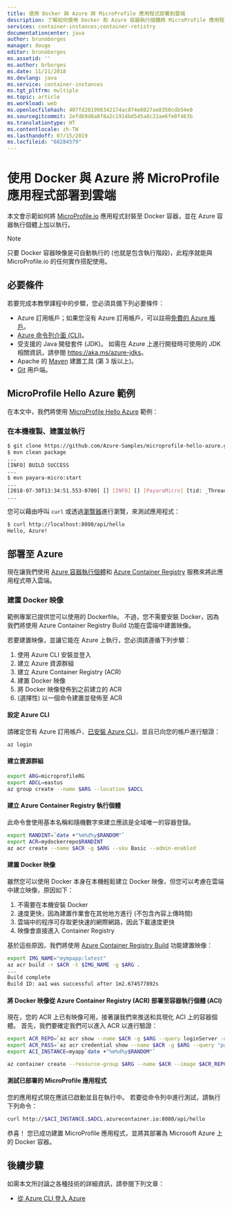 ```yaml
---
title: 使用 Docker 與 Azure 將 MicroProfile 應用程式部署到雲端
description: 了解如何使用 Docker 和 Azure 容器執行個體將 MicroProfile 應用程式部署至雲端。
services: container-instances;container-retistry
documentationcenter: java
author: brunoborges
manager: douge
editor: brunoborges
ms.assetid: ''
ms.author: brborges
ms.date: 11/21/2018
ms.devlang: java
ms.service: container-instances
ms.tgt_pltfrm: multiple
ms.topic: article
ms.workload: web
ms.openlocfilehash: 407fd201998342174ac874e8027ae8350cdb54e0
ms.sourcegitcommit: 2efdb9d8a8f8a2c1914bd545a8c22ae6fe0f463b
ms.translationtype: HT
ms.contentlocale: zh-TW
ms.lasthandoff: 07/15/2019
ms.locfileid: "68284579"
---
```

# <a name="deploy-a-microprofile-application-to-the-cloud-with-docker-and-azure"></a>使用 Docker 與 Azure 將 MicroProfile 應用程式部署到雲端

本文會示範如何將 [MicroProfile.io] 應用程式封裝至 Docker 容器，並在 Azure 容器執行個體上加以執行。

> [!NOTE]
>
> 只要 Docker 容器映像是可自動執行的 (也就是包含執行階段)，此程序就能與 MicroProfile.io 的任何實作搭配使用。

## <a name="prerequisites"></a>必要條件

若要完成本教學課程中的步驟，您必須具備下列必要條件：

* Azure 訂用帳戶；如果您沒有 Azure 訂用帳戶，可以註冊[免費的 Azure 帳戶]。
* [Azure 命令列介面 (CLI)]。
* 受支援的 Java 開發套件 (JDK)。 如需在 Azure 上進行開發時可使用的 JDK 相關資訊，請參閱 <https://aka.ms/azure-jdks>。
* Apache 的 [Maven] 建置工具 (第 3 版以上)。
* [Git] 用戶端。

## <a name="microprofile-hello-azure-sample"></a>MicroProfile Hello Azure 範例

在本文中，我們將使用 [MicroProfile Hello Azure](https://github.com/azure-samples/microprofile-hello-azure) 範例：

### <a name="clone-build-and-run-locally"></a>在本機複製、建置並執行

```bash
$ git clone https://github.com/Azure-Samples/microprofile-hello-azure.git
$ mvn clean package
...
[INFO] BUILD SUCCESS
...
$ mvn payara-micro:start
...
[2018-07-30T13:34:51.553-0700] [] [INFO] [] [PayaraMicro] [tid: _ThreadID=1 _ThreadName=main] [timeMillis: 1532982891553] [levelValue: 800] Payara Micro  5.182 #badassmicrofish (build 303) ready in 10,304 (ms)
...
```

您可以藉由呼叫 `curl` 或透過[瀏覽器](http://localhost:8080/api/hello)進行瀏覽，來測試應用程式：

```bash
$ curl http://localhost:8080/api/hello
Hello, Azure!
```

## <a name="deploy-to-azure"></a>部署至 Azure

現在讓我們使用 [Azure 容器執行個體]和 [Azure Container Registry] 服務來將此應用程式帶入雲端。

### <a name="build-a-docker-image"></a>建置 Docker 映像

範例專案已提供您可以使用的 Dockerfile。 不過，您不需要安裝 Docker，因為我們將使用 Azure Container Registry Build 功能在雲端中建置映像。

若要建置映像，並讓它能在 Azure 上執行，您必須請遵循下列步驟：

1. 使用 Azure CLI 安裝並登入
1. 建立 Azure 資源群組
1. 建立 Azure Container Registry (ACR)
1. 建置 Docker 映像
1. 將 Docker 映像發佈到之前建立的 ACR
1. (選擇性) 以一個命令建置並發佈至 ACR


#### <a name="set-up-azure-cli"></a>設定 Azure CLI

請確定您有 Azure 訂用帳戶、[已安裝 Azure CLI](https://docs.microsoft.com/cli/azure/install-azure-cli?view=azure-cli-latest)，並且已向您的帳戶進行驗證：

```bash
az login
```

#### <a name="create-a-resource-group"></a>建立資源群組

```bash
export ARG=microprofileRG
export ADCL=eastus
az group create --name $ARG --location $ADCL
```

#### <a name="create-an-azure-container-registry-instance"></a>建立 Azure Container Registry 執行個體

此命令會使用基本名稱和隨機數字來建立應該是全域唯一的容器登錄。

```bash
export RANDINT=`date +"%m%d%y$RANDOM"`
export ACR=mydockerrepo$RANDINT
az acr create --name $ACR -g $ARG --sku Basic --admin-enabled
```

#### <a name="build-the-docker-image"></a>建置 Docker 映像

雖然您可以使用 Docker 本身在本機輕鬆建立 Docker 映像，但您可以考慮在雲端中建立映像，原因如下：

1. 不需要在本機安裝 Docker
1. 速度更快，因為建置作業會在其他地方進行 (不包含內容上傳時間)
1. 雲端中的程序可存取更快速的網際網路，因此下載速度更快
1. 映像會直接進入 Container Registry

基於這些原因，我們將使用 [Azure Container Registry Build] 功能建置映像：

```bash
export IMG_NAME="mympapp:latest"
az acr build -r $ACR -t $IMG_NAME -g $ARG .
...
Build complete
Build ID: aa1 was successful after 1m2.674577892s
```

#### <a name="deploy-docker-image-from-azure-container-registry-acr-into-container-instances-aci"></a>將 Docker 映像從 Azure Container Registry (ACR) 部署至容器執行個體 (ACI)

現在，您的 ACR 上已有映像可用，接著讓我們來推送和具現化 ACI 上的容器個體。 首先，我們要確定我們可以進入 ACR 以進行驗證：

```bash
export ACR_REPO=`az acr show --name $ACR -g $ARG --query loginServer -o tsv`
export ACR_PASS=`az acr credential show --name $ACR -g $ARG --query "passwords[0].value" -o tsv`
export ACI_INSTANCE=myapp`date +"%m%d%y$RANDOM"`

az container create --resource-group $ARG --name $ACR --image $ACR_REPO/$IMG_NAME --cpu 1 --memory 1 --registry-login-server $ACR_REPO --registry-username $ACR --registry-password $ACR_PASS --dns-name-label $ACI_INSTANCE --ports 8080
```

#### <a name="test-your-deployed-microprofile-application"></a>測試已部署的 MicroProfile 應用程式

您的應用程式現在應該已啟動並且在執行中。 若要從命令列中進行測試，請執行下列命令：

```bash
curl http://$ACI_INSTANCE.$ADCL.azurecontainer.io:8080/api/hello
````

恭喜！ 您已成功建置 MicroProfile 應用程式，並將其部署為 Microsoft Azure 上的 Docker 容器。

## <a name="next-steps"></a>後續步驟

如需本文所討論之各種技術的詳細資訊，請參閱下列文章：

* [從 Azure CLI 登入 Azure](/azure/xplat-cli-connect)

<!-- URL List -->

[Azure Container Registry Build]: https://docs.microsoft.com/azure/container-registry/container-registry-build-overview
[MicroProfile.io]: https://microprofile.io
[Azure 命令列介面 (CLI)]: /cli/azure/overview
[Azure for Java Developers]: https://docs.microsoft.com/azure/java/
[Azure portal]: https://portal.azure.com/
[免費的 Azure 帳戶]: https://azure.microsoft.com/pricing/free-trial/
[Git]: https://github.com/
[Maven]: http://maven.apache.org/
[Java Development Kit (JDK)]: https://aka.ms/azure-jdks
<!-- http://www.oracle.com/technetwork/java/javase/downloads/ -->
[Azure 容器執行個體]: https://docs.microsoft.com/azure/container-instances/
[Azure Container Registry]:  https://docs.microsoft.com/azure/container-registry